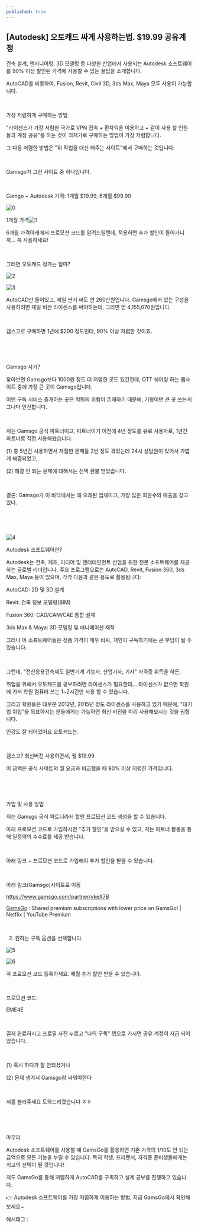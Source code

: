 ```yaml
---
published: true
---
```

## [Autodesk] 오토캐드 싸게 사용하는법. $19.99 공유계정

건축 설계, 엔지니어링, 3D 모델링 등 다양한 산업에서 사용되는 Autodesk 소프트웨어를 90% 이상 할인된 가격에 사용할 수 있는 꿀팁을 소개합니다.

AutoCAD를 비롯하여, Fusion, Revit, Civil 3D, 3ds Max, Maya 모두 사용이 가능합니다.

​

가장 저렴하게 구매하는 방법

"라이센스가 가장 저렴한 국가로 VPN 접속 + 환차익을 이용하고 + 같이 사용 할 인원들과 계정 공유"를 하는 것이 최저가로 구매하는 방법이 가장 저렴합니다.

그 다음 저렴한 방법은 "위 작업을 대신 해주는 사이트"에서 구매하는 것입니다.

​

Gamsgo가 그런 사이트 중 하나입니다.

​

Gamgo + Autodesk 가격: 1개월 $19.99, 6개월 $99.99

![0](/assets/img/223682977396/0.png)

1개월 가격![1](/assets/img/223682977396/1.png)

6개월 가격아래에서 프로모션 코드를 알려드릴텐데, 적용하면 추가 할인이 들어가니까... 꼭 사용하세요!

​

그러면 오토캐드 정가는 얼마?

![2](/assets/img/223682977396/2.png)

![3](/assets/img/223682977396/3.png)

AutoCAD만 들어있고, 제일 싼거 써도 연 260만원입니다. Gamsgo에서 있는 구성을 사용하려면 제일 비싼 라이센스를 써야하는데, 그러면 연 4,155,070원입니다.

​

갬스고로 구매하면 1년에 $200 정도인데, 90% 이상 저렴한 것이죠.

​

​

Gamsgo 사기?

찾아보면 Gamsgo보다 1000원 정도 더 저렴한 곳도 있긴한데, OTT 쉐어링 하는 웹사이트 중에 가장 큰 곳이 Gamsgo입니다. 

이런 구독 서비스 중개하는 곳은 먹튀의 위험이 존재하기 때문에, 기왕이면 큰 곳 쓰는게 그나마 안전합니다.

​

저는 Gamsgo 공식 파트너이고, 파트너이기 이전에 4년 정도를 유료 사용자로, 1년간 파트너로 직접 사용해왔습니다.

(1) 총 5년간 사용하면서 자잘한 문제들 2번 정도 겪었는데 24시 상담원이 있어서 가볍게 해결되었고,

(2) 해결 안 되는 문제에 대해서는 전액 환불 받았습니다.

​

결론: Gamsgo가 이 바닥에서는 꽤 오래된 업체이고, 가장 많은 회원수와 매출을 갖고 있다.

​

​

![4](/assets/img/223682977396/4.png)

Autodesk 소프트웨어란?

Autodesk는 건축, 제조, 미디어 및 엔터테인먼트 산업을 위한 전문 소프트웨어를 제공하는 글로벌 리더입니다. 주요 프로그램으로는 AutoCAD, Revit, Fusion 360, 3ds Max, Maya 등이 있으며, 각각 다음과 같은 용도로 활용됩니다:

AutoCAD: 2D 및 3D 설계

Revit: 건축 정보 모델링(BIM)

Fusion 360: CAD/CAM/CAE 통합 설계

3ds Max & Maya: 3D 모델링 및 애니메이션 제작

그러나 이 소프트웨어들은 정품 가격이 매우 비싸, 개인이 구독하기에는 큰 부담이 될 수 있습니다.

​

그런데, "전산응용건축제도 일반기계 기능사, 산업기사, 기사" 자격증 취득을 하든,

취업을 위해서 오토캐드를 공부하려면 라이센스가 필요한데... 라이센스가 없으면 학원에 가서 학원 컴퓨터 쓰는 1~2시간만 사용 할 수 있습니다.

그리고 학원들은 대부분 2012년, 2015년 정도 라이센스를 사용하고 있기 때문에, "대기업 취업"을 목표하시는 분들에게는 가능하면 최신 버전을 미리 사용해보시는 것을 권합니다.

인강도 잘 되어있어요 오토캐드는.

​

갬스고? 최신버전 사용하면서, 월 $19.99

이 금액은 공식 사이트의 월 요금과 비교했을 때 90% 이상 저렴한 가격입니다.

​

​

가입 및 사용 방법

저는 Gamsgo 공식 파트너라서 할인 프로모션 코드 생성을 할 수 있습니다.

아래 프로모션 코드로 가입하시면 "추가 할인"을 받으실 수 있고, 저는 파트너 활동을 통해 일정액의 수수료를 제공 받습니다.

​

아래 링크 + 프로모션 코드로 가입해야 추가 할인을 받을 수 있습니다.

​

아래 링크(Gamsgo)사이트로 이동

https://www.gamsgo.com/partner/ykeX7B

[GamsGo](https://www.gamsgo.com/partner/ykeX7B) : Shared premium subscriptions with lower price on GamsGo! | Netflix | YouTube Premium

​

2. 원하는 구독 옵션을 선택합니다.

![5](/assets/img/223682977396/5.png)

![6](/assets/img/223682977396/6.png)

꼭 프로모션 코드 등록하세요. 매월 추가 할인 받을 수 있습니다. 

​

프로모션 코드:

EME4E

​

결제 완료하시고 프로필 사진 누르고 "나의 구독" 탭으로 가시면 공유 계정이 지급 되어있습니다.

​

(1) 혹시 하다가 잘 안되셨거나

(2) 문제 생겨서 Gamsgo랑 싸워야한다

​

저를 불러주세요 도와드리겠습니다 ㅎㅎ

​

​

마무리

Autodesk 소프트웨어를 사용할 때 GamsGo를 활용하면 기존 가격의 1/10도 안 되는 금액으로 모든 기능을 누릴 수 있습니다. 특히 학생, 프리랜서, 자격증 준비생들에게는 최고의 선택이 될 것입니다!

저도 GamsGo를 통해 저렴하게 AutoCAD를 구독하고 설계 공부를 진행하고 있습니다.

👉 Autodesk 소프트웨어를 가장 저렴하게 이용하는 방법, 지금 GamsGo에서 확인해 보세요~

 해시태그 : 